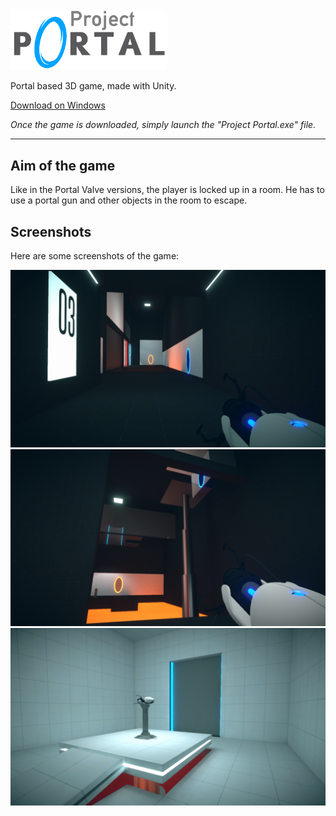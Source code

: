<img id="logo_header" alt="Project Portal" src="logo.png" width="250px">

Portal based 3D game, made with Unity.  

[Download on Windows](http://bit.ly/projectportal-1-windows)

_Once the game is downloaded, simply launch the "Project Portal.exe" file._  

---

## Aim of the game  

Like in the Portal Valve versions, the player is locked up in a room. He has to use a portal gun and other objects in the room to escape.

## Screenshots

Here are some screenshots of the game:

![](screenshots/2.png)
![](screenshots/1.png)
![](screenshots/0.png)
